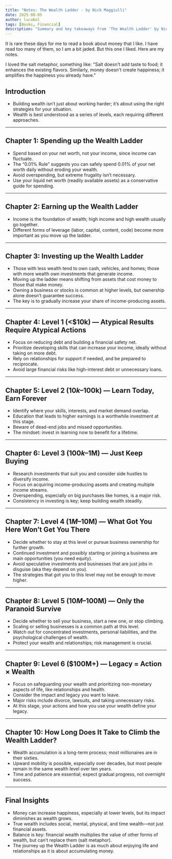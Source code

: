 ```yaml
---
title: "Notes: The Wealth Ladder - by Nick Maggiulli"
date: 2025-08-05
author: lucabol
tags: [Books, Financial]
description: "Summary and key takeaways from 'The Wealth Ladder' by Nick Maggiulli, focusing on practical strategies for building wealth."
---
```

It is rare these days for me to read a book about money that I like. I have read too many of them, so I am a bit jaded. But this one I liked. Here are my notes.

I loved the salt metaphor, something like: "Salt doesn't add taste to food; it enhances the existing flavors. Similarly, money doesn't create happiness; it amplifies the happiness you already have."

## Introduction
- Building wealth isn’t just about working harder; it’s about using the right strategies for your situation.
- Wealth is best understood as a series of levels, each requiring different approaches.

---

## Chapter 1: Spending up the Wealth Ladder
- Spend based on your net worth, not your income, since income can fluctuate.
- The “0.01% Rule” suggests you can safely spend 0.01% of your net worth daily without eroding your wealth.
- Avoid overspending, but extreme frugality isn’t necessary.
- Use your liquid net worth (readily available assets) as a conservative guide for spending.

---

## Chapter 2: Earning up the Wealth Ladder
- Income is the foundation of wealth; high income and high wealth usually go together.
- Different forms of leverage (labor, capital, content, code) become more important as you move up the ladder.

---

## Chapter 3: Investing up the Wealth Ladder
- Those with less wealth tend to own cash, vehicles, and homes; those with more wealth own investments that generate income.
- Moving up the ladder means shifting from assets that cost money to those that make money.
- Owning a business or stocks is common at higher levels, but ownership alone doesn’t guarantee success.
- The key is to gradually increase your share of income-producing assets.

---

## Chapter 4: Level 1 (<$10k) — Atypical Results Require Atypical Actions
- Focus on reducing debt and building a financial safety net.
- Prioritize developing skills that can increase your income, ideally without taking on more debt.
- Rely on relationships for support if needed, and be prepared to reciprocate.
- Avoid large financial risks like high-interest debt or unnecessary loans.

---

## Chapter 5: Level 2 ($10k–$100k) — Learn Today, Earn Forever
- Identify where your skills, interests, and market demand overlap.
- Education that leads to higher earnings is a worthwhile investment at this stage.
- Beware of dead-end jobs and missed opportunities.
- The mindset: invest in learning now to benefit for a lifetime.

---

## Chapter 6: Level 3 ($100k–$1M) — Just Keep Buying
- Research investments that suit you and consider side hustles to diversify income.
- Focus on acquiring income-producing assets and creating multiple income streams.
- Overspending, especially on big purchases like homes, is a major risk.
- Consistency in investing is key; keep building wealth steadily.

---

## Chapter 7: Level 4 ($1M–$10M) — What Got You Here Won’t Get You There
- Decide whether to stay at this level or pursue business ownership for further growth.
- Continued investment and possibly starting or joining a business are main opportunities (you need equity).
- Avoid speculative investments and businesses that are just jobs in disguise (aka they depend on you).
- The strategies that got you to this level may not be enough to move higher.

---

## Chapter 8: Level 5 ($10M–$100M) — Only the Paranoid Survive
- Decide whether to sell your business, start a new one, or stop climbing.
- Scaling or selling businesses is a common path at this level.
- Watch out for concentrated investments, personal liabilities, and the psychological challenges of wealth.
- Protect your wealth and relationships; risk management is crucial.

---

## Chapter 9: Level 6 ($100M+) — Legacy = Action × Wealth
- Focus on safeguarding your wealth and prioritizing non-monetary aspects of life, like relationships and health.
- Consider the impact and legacy you want to leave.
- Major risks include divorce, lawsuits, and taking unnecessary risks.
- At this stage, your actions and how you use your wealth define your legacy.

---

## Chapter 10: How Long Does It Take to Climb the Wealth Ladder?
- Wealth accumulation is a long-term process; most millionaires are in their sixties.
- Upward mobility is possible, especially over decades, but most people remain in the same wealth level over ten years.
- Time and patience are essential; expect gradual progress, not overnight success.

---

## Final Insights
- Money can increase happiness, especially at lower levels, but its impact diminishes as wealth grows.
- True wealth includes social, mental, physical, and time wealth—not just financial assets.
- Balance is key: financial wealth multiplies the value of other forms of wealth, but can’t replace them (salt metaphor).
- The journey up the Wealth Ladder is as much about enjoying life and relationships as it is about accumulating money.
